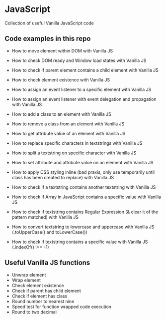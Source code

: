 # JavaScript
Collection of useful Vanilla JavaScript code

## Code examples in this repo
- How to move element within DOM with Vanilla JS
- How to check DOM ready and Window load states with Vanilla JS
- How to check if parent element contains a child element with Vanilla JS
- How to check element existence with Vanilla JS
- How to assign an event listener to a specific element with Vanilla JS
- How to assign an event listener with event delegation and propagation with Vanilla JS
- How to add a class to an element with Vanilla JS
- How to remove a class from an element with Vanilla JS
- How to get attribute value of an element with Vanilla JS
- How to replace specific characters in textstrings with Vanilla JS
- How to split a textstring on specific character with Vanilla JS
- How to set attribute and attribute value on an element with Vanilla JS
- How to apply CSS styling inline (bad praxis, only use temporarily until class has been created to replace) with Vanilla JS
- How to check if a textstring contains another textstring with Vanilla JS
- How to check if Array in JavaScript contains a specific value with Vanilla JS
- How to check if textstring contains Regular Expression (& clear it of the pattern matched) with Vanilla JS

- How to convert textstring to lowercase and uppercase with Vanilla JS (.toUpperCase() and toLowerCase())
- How to check if textstring contains a specific value with Vanilla JS (.indexOf() !== -1)

## Useful Vanilla JS functions
- Unwrap element
- Wrap element
- Check element existence
- Check if parent has child element
- Check if element has class
- Round number to nearest nine
- Speed test for function wrapped code execution
- Round to two decimal

